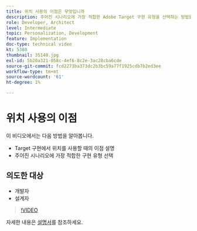 ```yaml
---
title: 위치 사용의 이점은 무엇입니까
description: 주어진 시나리오에 가장 적합한 Adobe Target 구현 유형을 선택하는 방법을 알아봅니다.
role: Developer, Architect
level: Intermediate
topic: Personalization, Development
feature: Implementation
doc-type: technical video
kt: 5380
thumbnail: 35140.jpg
exl-id: 5b20a321-058c-4ef6-8c2e-3ac28cba6cde
source-git-commit: fcd2273ba373dc2b3bc59a77f1925cdb7b2ed3ee
workflow-type: tm+mt
source-wordcount: '61'
ht-degree: 1%

---
```


# 위치 사용의 이점

이 비디오에서는 다음 방법을 알아봅니다.

* Target 구현에서 위치를 사용할 때의 이점 설명
* 주어진 시나리오에 가장 적합한 구현 유형 선택

## 의도한 대상

* 개발자
* 설계자

>[!VIDEO](https://video.tv.adobe.com/v/35140/?quality=12)

자세한 내용은 [설명서](https://experienceleague.adobe.com/docs/target/using/implement-target/implementing-target.html?lang=en)를 참조하세요.
